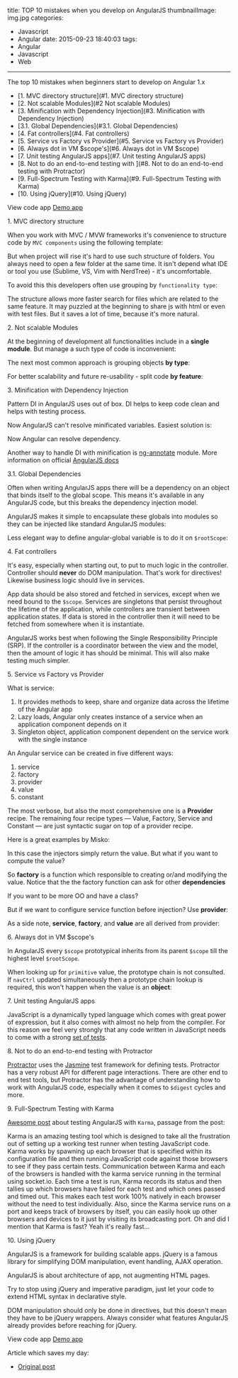 title: TOP 10 mistakes when you develop on AngularJS
thumbnailImage: img.jpg
categories:
  - Javascript
  - Angular
date: 2015-09-23 18:40:03
tags:
  - Angular
  - Javascript
  - Web
---

The top 10 mistakes when beginners start to develop on Angular 1.x

<!--more-->

<!-- toc -->

*   [1. MVC directory structure](#1. MVC directory structure)
*   [2. Not scalable Modules](#2 Not scalable Modules)
*   [3. Minification with Dependency Injection](#3. Minification with Dependency Injection)
*   [3.1. Global Dependencies](#3.1. Global Dependencies)
*   [4. Fat controllers](#4. Fat controllers)
*   [5. Service vs Factory vs Provider](#5. Service vs Factory vs Provider)
*   [6. Always dot in VM $scope's](#6. Always dot in VM $scope)
*   [7. Unit testing AngularJS apps](#7. Unit testing AngularJS apps)
*   [8. Not to do an end-to-end testing with ](#8. Not to do an end-to-end testing with Protractor)
*   [9. Full-Spectrum Testing with Karma](#9. Full-Spectrum Testing with Karma)
*   [10. Using jQuery](#10. Using jQuery)

View code app [Demo app](https://github.com/qetr1ck-op/angular-skeleton) <i class="fa fa-github"></i>

<a href="" name="1. MVC directory structure"></a>
<div class="title-block">1. MVC directory structure</div>

When you work with MVC / MVW frameworks it's convenience to structure code by `MVC components` using the following template:

<script src="https://gist.github.com/qetr1ck-op/24404d318344f4b77595.js"></script>

But when project will rise it's hard to use such structure of folders. You always need to open a few folder at the same time. It isn't depend what IDE or tool you use (Sublime, VS, Vim with NerdTree) - it's uncomfortable.

To avoid this this developers often use grouping by `functionality type`:

<script src="https://gist.github.com/qetr1ck-op/9a0e5e9af7eed2f6aef3.js"></script>

The structure allows more faster search for files which are related to the same feature. It may puzzled at the beginning to share js with html or even with test files. But it saves a lot of time, because it's more natural.

<a href="" name="2. Not scalable Modules"></a>
<div class="title-block"> 2. Not scalable Modules</div>

At the beginning of development all functionalities include in a **single module**. But manage a such type of code is inconvenient:

<script src="https://gist.github.com/qetr1ck-op/f91462f76a1ca37f3232.js"></script>

The next most common approach is grouping objects **by type**:

<script src="https://gist.github.com/qetr1ck-op/3912656b35c16c50bce3.js"></script>

For better scalability and future re-usability - split code **by feature**:

<script src="https://gist.github.com/qetr1ck-op/2b390ced242af620f214.js"></script>

<a href="" name="3.Minification with Dependency Injection"></a>
<div class="title-block">3. Minification with Dependency Injection</div>

Pattern DI in AngularJS uses out of box. DI helps to keep code clean and helps with testing process.

<script src="https://gist.github.com/qetr1ck-op/58281552fe5475f79dda.js"></script>

Now AngularJS can't resolve minificated variables. Easiest solution is:

<script src="https://gist.github.com/qetr1ck-op/01721016841fc0760acd.js"></script>

Now Angular can resolve dependency.

Another way to handle DI with minification is [ng-annotate](https://github.com/olov/ng-annotate) module. More information on official [AngularJS docs](https://docs.angularjs.org/tutorial/step_05#a-note-on-minification)

<a href="" name="3.1. Global Dependencies"></a>
<div class="title-block">3.1. Global Dependencies</div>

Often when writing AngularJS apps there will be a dependency on an object that binds itself to the global scope. This means it's available in any AngularJS code, but this breaks the dependency injection model.

AngularJS makes it simple to encapsulate these globals into modules so they can be injected like standard AngularJS modules:

<script src="https://gist.github.com/qetr1ck-op/641f588b6820a1f3de81.js"></script>

Less elegant way to define angular-global variable is to do it on <code>$rootScope</code>:

<script src="https://gist.github.com/qetr1ck-op/366e94376e0e493743a4.js"></script>

<a href="" name="4. Fat controllers"></a>
<div class="title-block">4. Fat controllers</div>

It's easy, especially when starting out, to put to much logic in the controller. Controller should **never** do DOM manipulation. That's work for directives! Likewise business logic should live in services.

App data should be also stored and fetched in services, except when we need bound to the `$scope`. Services are singletons that persist throughout the lifetime of the application, while controllers are transient between application states. If data is stored in the controller then it will need to be fetched from somewhere when it is instantiate.

AngularJS works best when following the Single Responsibility Principle (SRP). If the controller is a coordinator between the view and the model, then the amount of logic it has should be minimal. This will also make testing much simpler.

<a href="" name="5. Service vs Factory vs Provider"></a>
<div class="title-block">5. Service vs Factory vs Provider</div>

What is service:

1.  It provides methods to keep, share and organize data across the lifetime of the Angular app
2.  Lazy loads, Angular only creates instance of a service when an application component depends on it
3.  Singleton object, application component dependent on the service work with the single instance

An Angular service can be created in five different ways:

1.  service
2.  factory
3.  provider
4.  value
5.  constant

The most verbose, but also the most comprehensive one is a **Provider** recipe. The remaining four recipe types — Value, Factory, Service and Constant — are just syntactic sugar on top of a provider recipe.

Here is a great examples by Misko:

<script src="https://gist.github.com/qetr1ck-op/dc7fb71d2d3f61b4de76.js"></script>

In this case the injectors simply return the value. But what if you want to compute the value?

<script src="https://gist.github.com/qetr1ck-op/1a02d77c585f4ed31397.js"></script>

So **factory** is a function which responsible to creating or/and modifying the value. Notice that the the factory function can ask for other **dependencies**

If you want to be more OO and have a class?

<script src="https://gist.github.com/qetr1ck-op/8ef78320b0af84631e00.js"></script>

But if we want to configure service function before injection? Use **provider**:

<script src="https://gist.github.com/qetr1ck-op/e98dbc733fb7be97877b.js"></script>

As a side note, **service**, **factory**, and **value** are all derived from provider:
<script src="https://gist.github.com/qetr1ck-op/586b2f682b2aed2039e9.js"></script>

<a href="" name="6. Always dot in VM $scope"></a>
<div class="title-block">6. Always dot in VM $scope's</div>

In AngularJS every `$scope` prototypical inherits from its parent `$scope` till the highest level `$rootScope`.

<script src="https://gist.github.com/qetr1ck-op/35a0dd1b8e16ff0bec4b.js"></script>

When looking up for `primitive` value, the prototype chain is not consulted. If `navCtrl` updated simultaneously then a prototype chain lookup is required, this won't happen when the value is an **object**:

<script src="https://gist.github.com/qetr1ck-op/763543e38942e2e38c1b.js"></script>

<a href="" name="7. Unit testing AngularJS apps"></a>
<div class="title-block">7. Unit testing AngularJS apps</div>

JavaScript is a dynamically typed language which comes with great power of expression, but it also comes with almost no help from the compiler.
For this reason we feel very strongly that any code written in JavaScript needs to come with a strong [set of tests](https://docs.angularjs.org/guide/unit-testing).

<a href name="8. Not to do an end-to-end testing with Protractor"></a>
<div class="title-block">8. Not to do an end-to-end testing with Protractor</div>

[Protractor](https://github.com/angular/protractor) uses the [Jasmine](http://jasmine.github.io/1.3/introduction.html) test framework for defining tests. Protractor has a very robust API for different page interactions.
There are other end to end test tools, but Protractor has the advantage of understanding how to work with AngularJS code, especially when it comes to `$digest` cycles and more.

<a href name="9. Full-Spectrum Testing with Karma"></a>
<div class="title-block">9. Full-Spectrum Testing with Karma</div>

[Awesome post](http://www.yearofmoo.com/2013/01/full-spectrum-testing-with-angularjs-and-karma.html) about testing AngularJS with `Karma`, passage from the post:

Karma is an amazing testing tool which is designed to take all the frustration out of setting up a working test runner when testing JavaScript code.
Karma works by spawning up each browser that is specified within its configuration file and then running JavaScript code against those browsers to see if they pass certain tests.
Communication between Karma and each of the browsers is handled with the karma service running in the terminal using socket.io.
Each time a test is run, Karma records its status and then tallies up which browsers have failed for each test and which ones passed and timed out.
This makes each test work 100% natively in each browser without the need to test individually.
Also, since the Karma service runs on a port and keeps track of browsers by itself, you can easily hook up other browsers and devices to it just by visiting its broadcasting port.
Oh and did I mention that Karma is fast? Yeah it's really fast...

<a href name="10. Using jQuery"></a>
<div class="title-block">10. Using jQuery</div>

AngularJS is a framework for building scalable apps. jQuery is a famous library for simplifying DOM manipulation, event handling, AJAX operation.

AngularJS is about architecture of app, not augmenting HTML pages.

Try to stop using jQuery and imperative paradigm, just let your code to extend HTML syntax in declarative style.

DOM manipulation should only be done in directives, but this doesn't mean they have to be jQuery wrappers. Always consider what features AngularJS already provides before reaching for jQuery.

View code app [Demo app](https://github.com/qetr1ck-op/angular-skeleton) <i class="fa fa-github"></i>

Article which saves my day:

*	[Original post](https://www.airpair.com/angularjs/posts/top-10-mistakes-angularjs-developers-make)